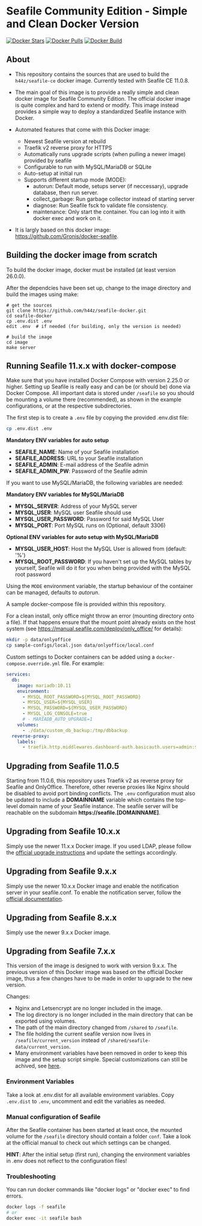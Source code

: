# Seafile Community Edition - Simple and Clean Docker Version

[![Docker Stars](https://img.shields.io/docker/stars/h44z/seafile-ce.svg)](https://hub.docker.com/r/h44z/seafile-ce/)
[![Docker Pulls](https://img.shields.io/docker/pulls/h44z/seafile-ce.svg)](https://hub.docker.com/r/h44z/seafile-ce/)
[![Docker Build](https://github.com/h44z/seafile-docker-ce/actions/workflows/docker-publish.yml/badge.svg)](https://github.com/h44z/seafile-docker-ce/actions/workflows/docker-publish.yml)

## About

- This repository contains the sources that are used to build the `h44z/seafile-ce` docker image. Currently tested with Seafile CE 11.0.8.

- The main goal of this image is to provide a really simple and clean docker image for Seafile Community Edition.
 The official docker image is quite complex and hard to extend or modify. This image instead provides a simple way to deploy a standardized Seafile instance with Docker.

- Automated features that come with this Docker image:
  - Newest Seafile version at rebuild
  - Traefik v2 reverse proxy for HTTPS
  - Automatically runs upgrade scripts (when pulling a newer image) provided by seafile
  - Configurable to run with MySQL/MariaDB or SQLite
  - Auto-setup at initial run
  - Supports different startup mode (MODE):
    - autorun: Default mode, setups server (if neccessary), upgrade database, then run server.
    - collect_garbage: Run garbage collector instead of starting server
    - diagnose: Run Seafile fsck to validate file consistency.
    - maintenance: Only start the container. You can log into it with docker exec and work on it.

- It is largly based on this docker image: https://github.com/Gronis/docker-seafile. 

## Building the docker image from scratch
To build the docker image, docker must be installed (at least version 26.0.0). 

After the dependcies have been set up, change to the image directory and build the images using make:

```
# get the sources
git clone https://github.com/h44z/seafile-docker.git
cd seafile-docker
cp .env.dist .env
edit .env  # if needed (for building, only the version is needed)

# build the image
cd image
make server
```


## Running Seafile 11.x.x with docker-compose
Make sure that you have installed Docker Compose with version 2.25.0 or higher. Setting up Seafile is really easy and can be (or should be) done via Docker Compose. All important data is stored under `/seafile` so you should be mounting a volume there (recommended), as shown in the example configurations, or at the respective subdirectories.

The first step is to create a `.env` file by copying the provided .env.dist file:
```bash
cp .env.dist .env
```
**Mandatory ENV variables for auto setup**

* **SEAFILE_NAME**: Name of your Seafile installation
* **SEAFILE_ADDRESS**: URL to your Seafile installation
* **SEAFILE_ADMIN**: E-mail address of the Seafile admin
* **SEAFILE_ADMIN_PW**: Password of the Seafile admin

If you want to use MySQL/MariaDB, the following variables are needed:

**Mandatory ENV variables for MySQL/MariaDB**
* **MYSQL_SERVER**: Address of your MySQL server
* **MYSQL_USER**: MySQL user Seafile should use
* **MYSQL_USER_PASSWORD**: Password for said MySQL User
* **MYSQL_PORT**: Port MySQL runs on (Optional, default 3306)

**Optional ENV variables for auto setup with MySQL/MariaDB**
* **MYSQL_USER_HOST**: Host the MySQL User is allowed from (default: '%')
* **MYSQL_ROOT_PASSWORD**: If you haven't set up the MySQL tables by yourself, Seafile will do it for you when being provided with the MySQL root password

Using the `MODE` environment variable, the startup behaviour of the container can be managed, defaults to *autorun*.

A sample docker-compose file is provided within this repository.

For a clean install, only office might throw an error (mounting directory onto a file). If that happens ensure that the mount point already exists on the host system (see https://manual.seafile.com/deploy/only_office/ for details):

```bash
mkdir -p data/onlyoffice
cp sample-configs/local.json data/onlyoffice/local.conf
```

Custom settings to Docker containers can be added using a `docker-compose.override.yml` file. For example:

```yaml
services:
  db:
    image: mariadb:10.11 
    environment:
      - MYSQL_ROOT_PASSWORD=${MYSQL_ROOT_PASSWORD}
      - MYSQL_USER=${MYSQL_USER}
      - MYSQL_PASSWORD=${MYSQL_USER_PASSWORD}
      - MYSQL_LOG_CONSOLE=true
      # - MARIADB_AUTO_UPGRADE=1
    volumes:
      - ./data/custom_db_backup:/tmp/dbbackup
  reverse-proxy:
    labels:
      - traefik.http.middlewares.dashboard-auth.basicauth.users=admin:$$2y$$05$$HndX02RYOlvwmPCMAXOyVe7VVnICX7czh7heoOYkf3lS/lByMA2hC # overrides the default credentials for the traefik dashboard
```

## Upgrading from Seafile 11.0.5
Starting from 11.0.6, this repository uses Traefik v2 as reverse proxy for Seafile and OnlyOffice. Therefore, other reverse proxies like Nginx should be disabled to avoid port binding conflicts.
The `.env` configuration must also be updated to include a **DOMAINNAME** variable which contains the top-level domain name of your Seafile instance. The seafile server will be reachable on the subdomain **https://seafile.[DOMAINNAME]**.

## Upgrading from Seafile 10.x.x
Simply use the newer 11.x.x Docker image. If you used LDAP, please follow the [official upgrade instructions](https://manual.seafile.com/upgrade/upgrade_notes_for_11.0.x/) and update the settings accordingly.

## Upgrading from Seafile 9.x.x
Simply use the newer 10.x.x Docker image and enable the notification server in your seafile.conf.
To enable the notification server, follow the [official documentation](https://manual.seafile.com/config/seafile-conf/#notification-server-configuration).


## Upgrading from Seafile 8.x.x
Simply use the newer 9.x.x Docker image.


## Upgrading from Seafile 7.x.x
This version of the image is designed to work with version 9.x.x.
The previous version of this Docker image was based on the official Docker image, thus a few changes have to be made in order to upgrade to the new version.

Changes:
 - Nginx and Letsencrypt are no longer included in the image.
 - The log directory is no longer included in the main directory that can be exported using volumes.
 - The path of the main directory changed from `/shared` to `/seafile`.
 - The file holding the current seafile version now lives in `/seafile/current_version` instead of `/shared/seafile-data/current_version`.
 - Many environment variables have been removed in order to keep this image and the setup script simple. Special customizations can still be achived, see [here](#manual-configuration-of-seafile).


### Environment Variables
Take a look at .env.dist for all available environment variables. Copy `.env.dist` to `.env`, uncomment and edit the variables as needed.


### Manual configuration of Seafile
After the Seafile container has been started at least once, the mounted volume for the `/seafile` directory should contain a folder `conf`. Take a look at the official manual to check out which settings can be changed.

**HINT**: After the initial setup (first run), changing the environment variables in .env does not reflect to the configuration files!


### Troubleshooting

You can run docker commands like "docker logs" or "docker exec" to find errors.

```sh
docker logs -f seafile
# or
docker exec -it seafile bash
```
